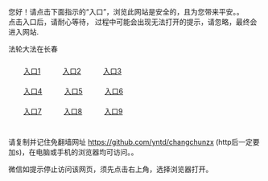 您好！请点击下面指示的“入口”，浏览此网站是安全的，且为您带来平安。。 <br/>
点击入口后，请耐心等待， 过程中可能会出现无法打开的提示，请忽略，最终会进入网站. </br>

法轮大法在长春<br/>
<div style="padding:10px"><a style="margin:20px" target="_blank" href="https://d29xvqgppwectb.cloudfront.net/2Qpsp?wvgyf" id="ccLink1" rel="nofollow">入口1</a> <a target="_blank" style="margin:20px" href="https://d25q828sj8l4o3.cloudfront.net/2Qpsp?ghvuoa" id="ccLink2" rel="nofollow">入口2</a> <a style="margin:20px" target="_blank" href="https://d2p6fdbgpxo8v8.cloudfront.net/2Qpsp?ttmxuq" id="ccLink3" rel="nofollow">入口3</a></div>

<div style="padding:10px" ><a style="margin:20px" target="_blank" href="https://d29xvqgppwectb.cloudfront.net/2Qpsp?wvgyf" id="ccLink4" rel="nofollow">入口4</a> <a style="margin:20px" href="https://d25q828sj8l4o3.cloudfront.net/2Qpsp?ghvuoa" target="_blank" id="ccLink5" rel="nofollow">入口5</a> <a style="margin:20px" href="https://d2p6fdbgpxo8v8.cloudfront.net/2Qpsp?ttmxuq" target="_blank" id="ccLink6" rel="nofollow">入口6</a></div>

<div style="padding:10px"><a style="margin:20px" target="_blank" href="https://d29xvqgppwectb.cloudfront.net/2Qpsp?wvgyf" id="ccLink7" rel="nofollow">入口7</a> <a style="margin:20px" href="https://d25q828sj8l4o3.cloudfront.net/2Qpsp?ghvuoa" target="_blank" id="ccLink8" rel="nofollow">入口8</a> <a style="margin:20px" target="_blank" href="https://d2p6fdbgpxo8v8.cloudfront.net/2Qpsp?ttmxuq" id="ccLink9" rel="nofollow">入口9</a></div>

<br/>



请复制并记住免翻墙网址 https://github.com/yntd/changchunzx (http后一定要加s)，在电脑或手机的浏览器均可访问。。<br/>

微信如提示停止访问该网页，须先点击右上角，选择浏览器打开。
